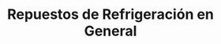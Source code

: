 ---
title: "Repuestos de Refrigeración en General"
url: /puntarenas/repuestos-de-refrigeracion-en-general/
shop: radiotecnia
---